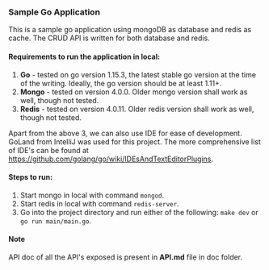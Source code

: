 ### Sample Go Application

This is a sample go application using mongoDB as database and redis as cache. The CRUD API is written for both database and redis.

#### Requirements to run the application in local:
1. **Go** - tested on go version 1.15.3, the latest stable go version at the time of the writing. Ideally, the go version should be at least 1.11+.
2. **Mongo** - tested on version 4.0.0. Older mongo version shall work as well, though not tested.
3. **Redis** - tested on version 4.0.11. Older redis version shall work as well, though not tested.

Apart from the above 3, we can also use IDE for ease of development. GoLand from IntelliJ was used for this project. The more comprehensive list of IDE's can be found at https://github.com/golang/go/wiki/IDEsAndTextEditorPlugins.

#### Steps to run:
1. Start mongo in local with command
```mongod```.
2. Start redis in local with command
```redis-server```.
3. Go into the project directory and run either of the following: 
```make dev``` or ```go run main/main.go```.

#### Note
API doc of all the API's exposed is present in **API.md** file in doc folder.

